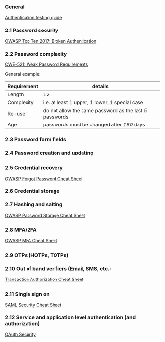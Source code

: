 ### General

[Authentication testing guide](https://owasp.org/www-project-web-security-testing-guide/latest/4-Web_Application_Security_Testing/04-Authentication_Testing/README)


### 2.1 Password security

[OWASP Top Ten 2017: Broken Authentication](https://owasp.org/www-project-top-ten/OWASP_Top_Ten_2017/Top_10-2017_A2-Broken_Authentication)

### 2.2 Password complexity

[CWE-521: Weak Password Requirements](https://cwe.mitre.org/data/definitions/521.html)

General example:

| Requirement | details |
| ------ | -- |
| Length | 12 |
| Complexity | i.e. at least 1 upper, 1 lower, 1 special case |
| Re-use | do not allow the same password as the last *5* passwords |
| Age | passwords must be changed after *180* days |


### 2.3 Password form fields

### 2.4 Password creation and updating

##

### 2.5 Credential recovery

[OWASP Forgot Password Cheat Sheet](https://cheatsheetseries.owasp.org/cheatsheets/Forgot_Password_Cheat_Sheet.html)

### 2.6 Credential storage
### 2.7 Hashing and salting

[OWASP Password Storage Cheat Sheet](https://cheatsheetseries.owasp.org/cheatsheets/Password_Storage_Cheat_Sheet.html)

##

### 2.8 MFA/2FA

[OWASP MFA Cheat Sheet](https://cheatsheetseries.owasp.org/cheatsheets/Multifactor_Authentication_Cheat_Sheet.html)

##

### 2.9 OTPs (HOTPs, TOTPs)
### 2.10 Out of band verifiers (Email, SMS, etc.)

[Transaction Authorization Cheat Sheet](https://cheatsheetseries.owasp.org/cheatsheets/Transaction_Authorization_Cheat_Sheet.html)



##

### 2.11 Single sign on

[SAML Security Cheat Sheet](https://cheatsheetseries.owasp.org/cheatsheets/SAML_Security_Cheat_Sheet.html)

### 2.12 Service and application level authentication (and authorization)

[OAuth Security](https://oauth.net/security/)

